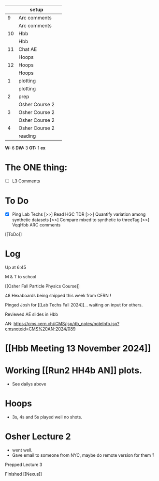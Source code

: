 
|     | setup          |     |
| --- | -------------- | --- |
| 9   | Arc comments   |     |
|     | Arc comments   |     |
| 10  | Hbb            |     |
|     | Hbb            |     |
| 11  | Chat AE        |     |
|     | Hoops          |     |
| 12  | Hoops          |     |
|     | Hoops          |     |
| 1   | plotting       |     |
|     | plotting       |     |
| 2   | prep           |     |
|     | Osher Course 2 |     |
| 3   | Osher Course 2 |     |
|     | Osher Course 2 |     |
| 4   | Osher Course 2 |     |
|     | reading        |     |

**W:**  6
**DW:** 3
**OT:** 1
**ex** 

# The ONE thing: 
- [ ] L3 Comments


# To Do
- [x] Ping Lab Techs
 [>>]  Read HGC TDR
 [>>] Quantify variation among synthetic datasets
 [>>] Compare mixed to synthetic to threeTag
 [>>] VqqHbb ARC comments

[[ToDo]]


# Log


Up at 6:45

M & T to school 

[[Osher Fall Particle Physics Course]]

48 Hexaboards being shipped this week from CERN !

Pinged Josh for  [[Lab Techs Fall 2024]]... waiting on input for others.

Reviewed AE slides in Hbb

AN: https://cms.cern.ch/iCMS/jsp/db_notes/noteInfo.jsp?cmsnoteid=CMS%20AN-2024/089


# [[Hbb Meeting 13 November 2024]]

# Working [[Run2 HH4b AN]]  plots. 
- See dailys above

# Hoops 
- 3s,  4s and 5s played well no shots.

# Osher Lecture 2
- went well. 
- Gave email to someone from NYC, maybe do remote version for them ?


Prepped Lecture 3


Finished [[Nexus]]

